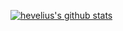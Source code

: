 [![hevelius's github stats](https://github-readme-stats.vercel.app/api?username=hevelius&count_private=true&show_icons=true&theme=nightowl)](https://github.com/hevelius/github-readme-stats)
